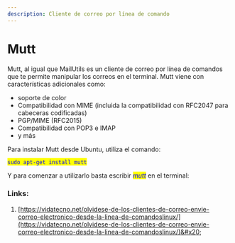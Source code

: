 ```yaml
---
description: Cliente de correo por línea de comando
---
```


# Mutt

Mutt, al igual que MailUtils es un cliente de correo por línea de comandos que te permite manipular los correos en el terminal. Mutt viene con características adicionales como:

* soporte de color
* Compatibilidad con MIME (incluida la compatibilidad con RFC2047 para cabeceras codificadas)
* PGP/MIME (RFC2015)
* Compatibilidad con POP3 e IMAP
* y más

Para instalar Mutt desde Ubuntu, utiliza el comando:

<mark style="color:blue;">`sudo apt-get install mutt`</mark>

Y para comenzar a utilizarlo basta escribir _<mark style="color:blue;">mutt</mark>_ en el terminal:

### Links:

1. [https://vidatecno.net/olvidese-de-los-clientes-de-correo-envie-correo-electronico-desde-la-linea-de-comandoslinux/](https://vidatecno.net/olvidese-de-los-clientes-de-correo-envie-correo-electronico-desde-la-linea-de-comandoslinux/)&#x20;
